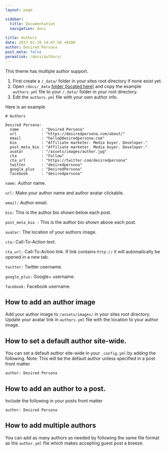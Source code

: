 ```yaml
---
layout: page

sidebar:
  title: Documentation
  navigation: docs
  
title: Authors
date: 2017-01-10 14:47:50 +0100
author: Desired Persona
post_meta: false
permalink: /docs/authors/
---
```

This theme has multiple author support.
1. First create a `/_data/` folder in your sites root directory if none exist yet.
2. Open `/docs/_data` [folder (located here)](https://github.com/desiredpersona/minimal-jekyll-theme/tree/master/docs/_data) and copy the example `authors.yml` file to your `/_data/` folder in your root directory.
3. Edit the `authors.yml` file with your own author info.

Here is an example

```
# Authors

Desired Persona:
  name          : "Desired Persona"
  url           : "https://desiredpersona.com/about/"
  email         : "hello@desiredpersona.com"
  bio           : "Affiliate marketer. Media buyer. Developer."
  post_meta_bio : "Affiliate marketer. Media buyer. Developer."
  avatar        : "/assets/images/author.jpg"
  cta           : "Follow"
  cta_url       : "https://twitter.com/desiredpersona"
  twitter       : "desiredpersona"
  google_plus   : "DesiredPersona"
  facebook      : "desiredpersona"
```

`name:` Author name.

`url:` Make your author name and author avatar clickable.

`email:` Author email.

`bio:` This is the author bio shown below each post.

`post_meta_bio :` This is the author bio shown above each post.

`avatar:` The location of your authors image.

`cta:` Call-To-Action text.

`cta_url:` Call-To-Action link. If link contains `http://` it will automatically be opened in a new tab.

`twitter:` Twitter username.

`google_plus:` Google+ username.

`facebook:` Facebook username.


## How to add an author image
Add your author image to `/assets/images/` in your sites root directory. Update your avatar link in `authors.yml` file with the location to your author image.

## How to set a default author site-wide.
You can set a default author site-wide in your `_config.yml` by adding the following.
Note: This will be the default author unless specified in a post front matter.

```
author: Desired Persona
```

## How to add an author to a post.
Include the following in your posts front matter

```
author: Desired Persona
```

## How to add multiple authors
You can add as many authors as needed by following the same file format as the `author.yml` file which makes accepting guest post a breeze.